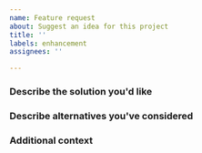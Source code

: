 ```yaml
---
name: Feature request
about: Suggest an idea for this project
title: ''
labels: enhancement
assignees: ''

---
```


### Describe the solution you'd like
<!--A clear and concise description of what you want to happen.-->

### Describe alternatives you've considered
<!--A clear and concise description of any alternative solutions or features you've considered.-->

### Additional context
<!--Add any other context or screenshots about the feature request here.-->
